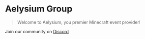 # Aelysium Group
> Welcome to Aelysium, you premier Minecraft event provider!

Join our community on [Discord](http://join.aelysium.group/)

